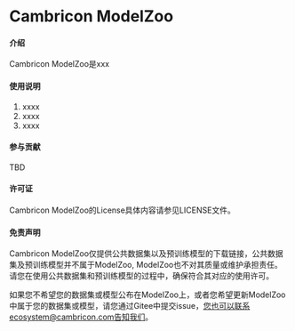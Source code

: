 # Cambricon ModelZoo

#### 介绍
Cambricon ModelZoo是xxx


#### 使用说明

1.  xxxx
2.  xxxx
3.  xxxx

#### 参与贡献
TBD

#### 许可证
Cambricon ModelZoo的License具体内容请参见LICENSE文件。

#### 免责声明

Cambricon ModelZoo仅提供公共数据集以及预训练模型的下载链接，公共数据集及预训练模型并不属于ModelZoo, ModelZoo也不对其质量或维护承担责任。请您在使用公共数据集和预训练模型的过程中，确保符合其对应的使用许可。

如果您不希望您的数据集或模型公布在ModelZoo上，或者您希望更新ModelZoo中属于您的数据集或模型，请您通过Gitee中提交issue，您也可以联系ecosystem@cambricon.com告知我们。
